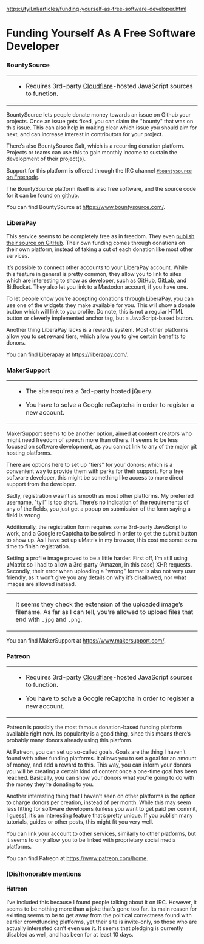 <a href="https://tyil.nl/articles/funding-yourself-as-free-software-developer.html">https://tyil.nl/articles/funding-yourself-as-free-software-developer.html</a><div id="articleHeader"><h1>Funding Yourself As A Free Software Developer</h1></div>
<div>
<h3 id="bountysource">BountySource</h3>
<div>
<table>
<tbody><tr>
<td>

</td>
<td>
<div>
<ul>
<li>
<p>Requires 3rd-party <a href="/articles/on-cloudflare" target="_blank">Cloudflare</a>-hosted
JavaScript sources to function.</p>
</li>
</ul>
</div>
</td>
</tr>
</tbody></table>
</div>
<div>
<p>BountySource lets people donate money towards an issue on Github your projects.
Once an issue gets fixed, you can claim the "bounty" that was on this issue.
This can also help in making clear which issue you should aim for next, and
can increase interest in contributors for your project.</p>
</div>
<div>
<p>There’s also BountySource Salt, which is a recurring donation platform.
Projects or teams can use this to gain monthly income to sustain the
development of their project(s).</p>
</div>
<div>
<p>Support for this platform is offered through the IRC channel
<a href="https://kiwiirc.com/client/chat.freenode.net:+6697/#bountysource" target="_blank"><code>#bountysource</code>
on Freenode</a>.</p>
</div>
<div>
<p>The BountySource platform itself is also free software, and the source code
for it can be found <a href="https://github.com/bountysource/core" target="_blank">on github</a>.</p>
</div>
<div>
<p>You can find BountySource at <a href="https://www.bountysource.com/" target="_blank">https://www.bountysource.com/</a>.</p>
</div>
</div>
<div>
<h3 id="liberapay">LiberaPay</h3>
<div>
<p>This service seems to be completely free as in freedom. They even
<a href="https://github.com/liberapay/liberapay.com" target="_blank">publish their source on GitHub</a>.
Their own funding comes through donations on their own platform, instead of
taking a cut of each donation like most other services.</p>
</div>
<div>
<p>It’s possible to connect other accounts to your LiberaPay account. While this
feature in general is pretty common, they allow you to link to sites which are
interesting to show as developer, such as GitHub, GitLab, and BitBucket. They
also let you link to a Mastodon account, if you have one.</p>
</div>
<div>
<p>To let people know you’re accepting donations through LiberaPay, you can use
one of the widgets they make available for you. This will show a donate button
which will link to you profile. Do note, this is not a regular HTML button or
cleverly implemented anchor tag, but a JavaScript-based button.</p>
</div>
<div>
<p>Another thing LiberaPay lacks is a rewards system. Most other platforms allow
you to set reward tiers, which allow you to give certain benefits to donors.</p>
</div>
<div>
<p>You can find Liberapay at <a href="https://liberapay.com/" target="_blank">https://liberapay.com/</a>.</p>
</div>
</div>
<div>
<h3 id="makersupport">MakerSupport</h3>
<div>
<table>
<tbody><tr>
<td>

</td>
<td>
<div>
<ul>
<li>
<p>The site requires a 3rd-party hosted jQuery.</p>
</li>
<li>
<p>You have to solve a Google reCaptcha in order to register a new account.</p>
</li>
</ul>
</div>
</td>
</tr>
</tbody></table>
</div>
<div>
<p>MakerSupport seems to be another option, aimed at content creators who might
need freedom of speech more than others. It seems to be less focused on
software development, as you cannot link to any of the major git hosting
platforms.</p>
</div>
<div>
<p>There are options here to set up "tiers" for your donors; which is a convenient
way to provide them with perks for their support. For a free software
developer, this might be something like access to more direct support from the
developer.</p>
</div>
<div>
<p>Sadly, registration wasn’t as smooth as most other platforms. My preferred
username, "tyil" is too short. There’s no indication of the requirements of any
of the fields, you just get a popup on submission of the form saying a field is
wrong.</p>
</div>
<div>
<p>Additionally, the registration form requires some 3rd-party JavaScript to work,
and a Google reCaptcha to be solved in order to get the submit button to show
up. As I have set up uMatrix in my browser, this cost me some extra time to
finish registration.</p>
</div>
<div>
<p>Setting a profile image proved to be a little harder. First off, I’m still
using uMatrix so I had to allow a 3rd-party (Amazon, in this case) XHR
requests. Secondly, their error when uploading a "wrong" format is also not
very user friendly, as it won’t give you any details on why it’s disallowed,
nor what images are allowed instead.</p>
</div>
<div>
<table>
<tbody><tr>
<td>

</td>
<td>
<div>
<p>It seems they check the extension of the uploaded image’s filename. As far as I
can tell, you’re allowed to upload files that end with <code>.jpg</code> and <code>.png</code>.</p>
</div>
</td>
</tr>
</tbody></table>
</div>
<div>
<p>You can find MakerSupport at <a href="https://www.makersupport.com/" target="_blank">https://www.makersupport.com/</a>.</p>
</div>
</div>
<div>
<h3 id="patreon">Patreon</h3>
<div>
<table>
<tbody><tr>
<td>

</td>
<td>
<div>
<ul>
<li>
<p>Requires 3rd-party <a href="/articles/on-cloudflare" target="_blank">Cloudflare</a>-hosted
JavaScript sources to function.</p>
</li>
<li>
<p>You have to solve a Google reCaptcha in order to register a new account.</p>
</li>
</ul>
</div>
</td>
</tr>
</tbody></table>
</div>
<div>
<p>Patreon is possibly the most famous donation-based funding platform available
right now. Its popularity is a good thing, since this means there’s probably
many donors already using this platform.</p>
</div>
<div>
<p>At Patreon, you can set up so-called goals. Goals are the thing I haven’t found
with other funding platforms. It allows you to set a goal for an amount of
money, and add a reward to this. This way, you can inform your donors you will
be creating a certain kind of content once a one-time goal has been reached.
Basically, you can show your donors what you’re going to do with the money
they’re donating to you.</p>
</div>
<div>
<p>Another interesting thing that I haven’t seen on other platforms is the option
to charge donors per creation, instead of per month. While this may seem less
fitting for software developers (unless you want to get paid per commit, I
guess), it’s an interesting feature that’s pretty unique. If you publish many
tutorials, guides or other posts, this might fit you very well.</p>
</div>
<div>
<p>You can link your account to other services, similarly to other platforms, but
it seems to only allow you to be linked with proprietary social media
platforms.</p>
</div>
<div>
<p>You can find Patreon at <a href="https://www.patreon.com/home" target="_blank">https://www.patreon.com/home</a>.</p>
</div>
</div>
<div>
<h3 id="dis-honorable-mentions">(Dis)honorable mentions</h3>
<div>
<h4 id="hatreon">Hatreon</h4>
<div>
<p>I’ve included this because I found people talking about it on IRC. However, it
seems to be nothing more than a joke that’s gone too far. Its main reason for
existing seems to be to get away from the political correctness found with
earlier crowdfunding platforms, yet their site is invite-only, so those who are
actually interested can’t even use it. It seems that pledging is currently
disabled as well, and has been for at least 10 days.</p>
</div>
</div>
</div>

